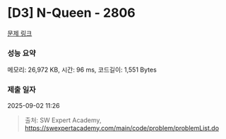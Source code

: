 # [D3] N-Queen - 2806 

[문제 링크](https://swexpertacademy.com/main/code/problem/problemDetail.do?contestProbId=AV7GKs06AU0DFAXB) 

### 성능 요약

메모리: 26,972 KB, 시간: 96 ms, 코드길이: 1,551 Bytes

### 제출 일자

2025-09-02 11:26



> 출처: SW Expert Academy, https://swexpertacademy.com/main/code/problem/problemList.do